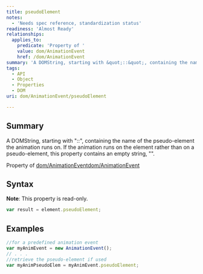```yaml
---
title: pseudoElement
notes:
  - 'Needs spec reference, standardization status'
readiness: 'Almost Ready'
relationships:
  applies_to:
    predicate: 'Property of '
    value: dom/AnimationEvent
    href: /dom/AnimationEvent
summary: 'A DOMString, starting with &quot;::&quot;, containing the name of the pseudo-element the animation runs on. If the animation runs on the element rather than on a pseudo-element, this property contains an empty string, &quot;&quot;.'
tags:
  - API
  - Object
  - Properties
  - DOM
uri: dom/AnimationEvent/pseudoElement

---
```

## <span>Summary</span>

A DOMString, starting with &quot;::&quot;, containing the name of the pseudo-element the animation runs on. If the animation runs on the element rather than on a pseudo-element, this property contains an empty string, &quot;&quot;.

Property of [dom/AnimationEvent](/dom/AnimationEvent)[dom/AnimationEvent](/dom/AnimationEvent)

## <span>Syntax</span>

**Note**: This property is read-only.

``` js
var result = element.pseudoElement;
```

## <span>Examples</span>

``` js
//for a predefined animation event
var myAnimEvent = new AnimationEvent();
// . . .
//retrieve the pseudo-element if used
var myAnimPseudoElem = myAnimEvent.pseudoElement;
```

